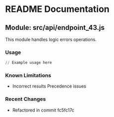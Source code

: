 # README Documentation

## Module: src/api/endpoint_43.js

This module handles logic errors operations.

### Usage

```python
// Example usage here
```

### Known Limitations

- Incorrect results Precedence issues

### Recent Changes

- Refactored in commit fc5fc17c

